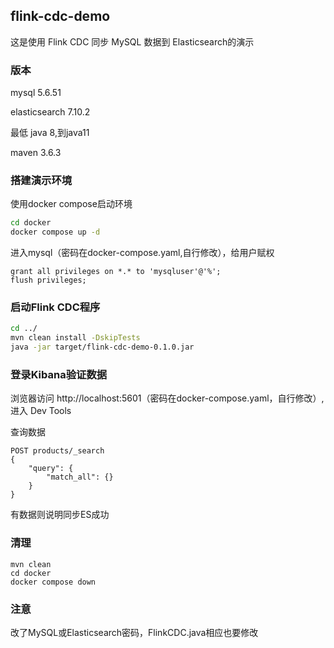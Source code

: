 ## flink-cdc-demo

这是使用 Flink CDC 同步 MySQL 数据到 Elasticsearch的演示

### 版本

mysql 5.6.51

elasticsearch 7.10.2

最低 java 8,到java11

maven 3.6.3

### 搭建演示环境

使用docker compose启动环境

```bash
cd docker
docker compose up -d
```

进入mysql（密码在docker-compose.yaml,自行修改），给用户赋权

```
grant all privileges on *.* to 'mysqluser'@'%';
flush privileges;
```

### 启动Flink CDC程序

```bash
cd ../
mvn clean install -DskipTests
java -jar target/flink-cdc-demo-0.1.0.jar 
```

### 登录Kibana验证数据

浏览器访问 http://localhost:5601（密码在docker-compose.yaml，自行修改）, 进入 Dev Tools

查询数据
```
POST products/_search
{
    "query": {
        "match_all": {}
    }
}
```

有数据则说明同步ES成功

### 清理

```
mvn clean
cd docker
docker compose down
```

### 注意

改了MySQL或Elasticsearch密码，FlinkCDC.java相应也要修改